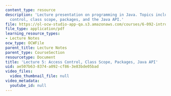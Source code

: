 ```yaml
---
content_type: resource
description: 'Lecture presentation on programming in Java. Topics include: access
  control, class scope, packages, and the Java API.'
file: https://ol-ocw-studio-app-qa.s3.amazonaws.com/courses/6-092-introduction-to-programming-in-java-january-iap-2010/ae507b638374a092cf863e83bde05bad_MIT6_092IAP10_lec05.pdf
file_type: application/pdf
learning_resource_types:
- Lecture Notes
ocw_type: OCWFile
parent_title: Lecture Notes
parent_type: CourseSection
resourcetype: Document
title: 'Lecture 5: Access Control, Class Scope, Packages, Java API'
uid: ae507b63-8374-a092-cf86-3e83bde05bad
video_files:
  video_thumbnail_file: null
video_metadata:
  youtube_id: null
---
```

